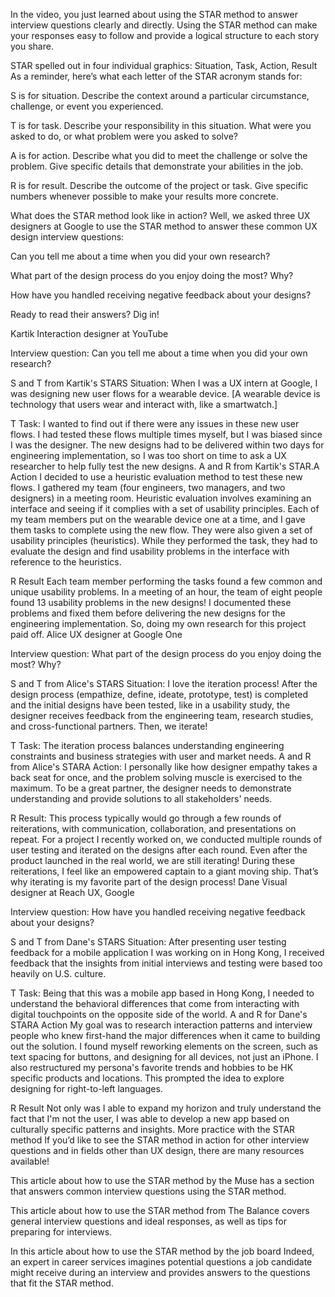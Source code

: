 In the video, you just learned about using the STAR method to answer interview questions clearly and directly. Using the STAR method can make your responses easy to follow and provide a logical structure to each story you share.

STAR spelled out in four individual graphics: Situation, Task, Action, Result
As a reminder, here’s what each letter of the STAR acronym stands for: 

S is for situation. Describe the context around a particular circumstance, challenge, or event you experienced.

T is for task. Describe your responsibility in this situation. What were you asked to do, or what problem were you asked to solve?

A is for action. Describe what you did to meet the challenge or solve the problem. Give specific details that demonstrate your abilities in the job.

R is for result. Describe the outcome of the project or task. Give specific numbers whenever possible to make your results more concrete.

What does the STAR method look like in action? Well, we asked three UX designers at Google to use the STAR method to answer these common UX design interview questions:

Can you tell me about a time when you did your own research?

What part of the design process do you enjoy doing the most? Why?

How have you handled receiving negative feedback about your designs? 

Ready to read their answers? Dig in!

Kartik
Interaction designer at YouTube

Interview question: Can you tell me about a time when you did your own research?

S and T from Kartik's STARS
Situation:
When I was a UX intern at Google, I was designing new user flows for a wearable device. [A wearable device is technology that users wear and interact with, like a smartwatch.]

T
Task:
I wanted to find out if there were any issues in these new user flows. I had tested 
these flows multiple times myself, but I was biased since I was the designer. 
The new designs had to be delivered within two days for engineering implementation, so I was too short on time to ask a UX researcher to help fully test the new designs.
A and R from Kartik's STAR.A
Action
I decided to use a heuristic evaluation method to test these new flows. 
I gathered my team (four engineers, two managers, and two designers) in a meeting room. Heuristic evaluation involves examining an interface and seeing 
if it complies with a set of usability principles. Each of my team members put on the wearable device one at a time, and I gave them tasks to complete using the new flow. They were also given a set of usability principles (heuristics). While they performed the task, they had to evaluate the design and find usability problems in the interface with reference to the heuristics. 

R
Result
Each team member performing the tasks found a few common and unique 
usability problems. In a meeting of an hour, the team of eight people found 13 usability problems in the new designs! I documented these problems and fixed them before delivering the new designs for the engineering implementation. 
So, doing my own research for this project paid off.
Alice
UX designer at 
Google One

Interview question: What part of the design process do you enjoy doing the most? Why?

S and T from Alice's STARS
Situation:
I love the iteration process! After the design process (empathize, define, ideate, prototype, test) is completed and the initial designs have been tested, like in a usability study, the designer receives feedback from the engineering team, research studies, and cross-functional partners. Then, we iterate! 


T
Task:
The iteration process balances understanding engineering constraints and business strategies with user and market needs.
A and R from Alice's STARA
Action:
I personally like how designer empathy takes a back seat for once, and the problem solving muscle is exercised to the maximum. To be a great partner, the designer needs to demonstrate understanding and provide solutions to all stakeholders' needs. 

R
Result:
This process typically would go through a few rounds of reiterations, with communication, collaboration, and presentations on repeat. For a project I recently worked on, we conducted multiple rounds of user testing and iterated on the designs after each round. Even after the product launched in the real world, we are still iterating! During these reiterations, I feel like an empowered captain to a giant moving ship. That’s why iterating is my favorite part of the design process!
Dane
Visual designer at Reach UX, Google

Interview question: How have you handled receiving negative feedback about your designs? 

S and T from Dane's STARS
Situation:
After presenting user testing feedback for a mobile application I was working on in Hong Kong, I received feedback that the insights from initial interviews and testing were based too heavily on U.S. culture.

T
Task:
Being that this was a mobile app based in Hong Kong, I needed to understand the behavioral differences that come from interacting with digital touchpoints on the opposite side of the world.
A and R for Dane's STARA
Action
My goal was to research interaction patterns and interview people who knew first-hand the major differences when it came to building out the solution. 
I found myself reworking elements on the screen, such as text spacing for buttons, and designing for all devices, not just an iPhone. I also restructured 
my persona's favorite trends and hobbies to be HK specific products and locations. This prompted the idea to explore designing for right-to-left languages.

R
Result 
Not only was I able to expand my horizon and truly understand the fact that I'm not the user, I was able to develop a new app based on culturally specific patterns and insights.
More practice with the STAR method
If you’d like to see the STAR method in action for other interview questions and in fields other than UX design, there are many resources available! 

This article about 
how to use the STAR method
 by the Muse has a section that answers common interview questions using the STAR method.

This article about 
how to use the STAR method
 from The Balance covers general interview questions and ideal responses, as well as tips for preparing for interviews.

In this article about 
how to use the STAR method
 by the job board Indeed, an expert in career services imagines potential questions a job candidate might receive during an interview and provides answers to the questions that fit the STAR method. 